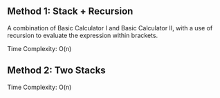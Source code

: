 ## Method 1: Stack + Recursion

A combination of Basic Calculator I and Basic Calculator II, with a use of recursion to evaluate the expression within brackets.

Time Complexity: O(n)

## Method 2: Two Stacks

Time Complexity: O(n)
